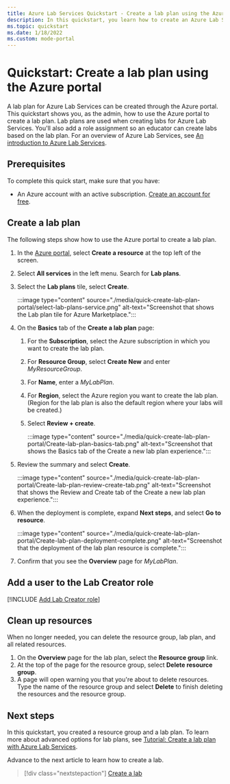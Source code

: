 ```yaml
---
title: Azure Lab Services Quickstart - Create a lab plan using the Azure portal
description: In this quickstart, you learn how to create an Azure Lab Services lab plan using the Azure portal.
ms.topic: quickstart
ms.date: 1/18/2022
ms.custom: mode-portal
---
```


# Quickstart: Create a lab plan using the Azure portal

A lab plan for Azure Lab Services can be created through the Azure portal.  This quickstart shows you, as the admin, how to use the Azure portal to create a lab plan.  Lab plans are used when creating labs for Azure Lab Services.  You'll also add a role assignment so an educator can create labs based on the lab plan.  For an overview of Azure Lab Services, see [An introduction to Azure Lab Services](lab-services-overview.md).

## Prerequisites

To complete this quick start, make sure that you have:

- An Azure account with an active subscription. [Create an account for free](https://azure.microsoft.com/free/).

## Create a lab plan

The following steps show how to use the Azure portal to create a lab plan.

1. In the [Azure portal](https://portal.azure.com), select **Create a resource** at the top left of the screen.
1. Select **All services** in the left menu.  Search for **Lab plans**.
1. Select the **Lab plans** tile, select **Create**.

    :::image type="content" source="./media/quick-create-lab-plan-portal/select-lab-plans-service.png" alt-text="Screenshot that shows the Lab plan tile for Azure Marketplace.":::

1. On the **Basics** tab of the **Create a lab plan** page:
    1. For the **Subscription**, select the Azure subscription in which you want to create the lab plan.
    1. For **Resource Group**, select **Create New** and enter *MyResourceGroup*.
    1. For **Name**, enter a *MyLabPlan*.
    1. For **Region**, select the Azure region you want to create the lab plan.  (Region for the lab plan is also the default region where your labs will be created.)
    1. Select **Review + create**.

        :::image type="content" source="./media/quick-create-lab-plan-portal/Create-lab-plan-basics-tab.png" alt-text="Screenshot that shows the Basics tab of the Create a new lab plan experience.":::

1. Review the summary and select **Create**.

    :::image type="content" source="./media/quick-create-lab-plan-portal/Create-lab-plan-review-create-tab.png" alt-text="Screenshot that shows the Review and Create tab of the Create a new lab plan experience.":::

1. When the deployment is complete, expand **Next steps**, and select **Go to resource**.

    :::image type="content" source="./media/quick-create-lab-plan-portal/Create-lab-plan-deployment-complete.png" alt-text="Screenshot that the deployment of the lab plan resource is complete.":::

1. Confirm that you see the **Overview** page for *MyLabPlan*.

## Add a user to the Lab Creator role

[!INCLUDE [Add Lab Creator role](./includes/lab-services-add-lab-creator.md)]

## Clean up resources

When no longer needed, you can delete the resource group, lab plan, and all related resources.

1. On the **Overview** page for the lab plan, select the **Resource group** link.
1. At the top of the page for the resource group, select **Delete resource group**.
1. A page will open warning you that you're about to delete resources. Type the name of the resource group and select **Delete** to finish deleting the resources and the resource group.

## Next steps

In this quickstart, you created a resource group and a lab plan.  To learn more about advanced options for lab plans, see [Tutorial: Create a lab plan with Azure Lab Services](tutorial-setup-lab-plan.md).

Advance to the next article to learn how to create a lab.
> [!div class="nextstepaction"]
> [Create a lab](quick-create-lab-portal.md)
